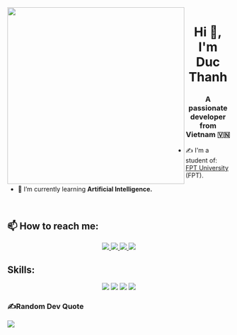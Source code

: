
<img align="left" width="400" src="https://github.githubassets.com/images/modules/profile/profile-first-repo.svg">
<h1 align="center">Hi 👋, I'm Duc Thanh</h1>
<p align="center">
  <h3 align="center">A passionate developer from Vietnam 🇻🇳 </h3>
</p>


- ✍ I'm a student of: [FPT University](https://daihoc.fpt.edu.vn/) (FPT).

- 🌱 I’m currently learning **Artificial Intelligence.**

<br />

## 📫 How to reach me:

<p align="center">
  <a href="https://www.linkedin.com/in/bui-duc-thanh-925980224/" target="_blank">
    <img src="https://img.icons8.com/fluent/48/000000/linkedin.png"/>
  </a>
  <a href="https://www.facebook.com/ducthanh1730" alt="Facebook">
    <img src="https://img.icons8.com/fluent/48/000000/facebook-new.png" target="_blank" />
  </a> 
  <a href="https://github.com/buiducthanh22" alt="Github">
    <img src="https://img.icons8.com/fluent/48/000000/github.png"/>
  </a> 
  <a href="mailto:thanhbd.work@gmail.com" alt="Email">
    <img src="https://img.icons8.com/fluent/48/000000/mailing.png"/>
  </a>
</p>

## Skills:
<p align="center">
  <img src="https://img.icons8.com/color/48/null/python--v1.png"/>
  <img src="https://img.icons8.com/fluency/48/null/my-sql.png"/>
  <img src="https://img.icons8.com/color/48/null/pycharm.png"/>
  <img src="https://img.icons8.com/fluency/48/null/anaconda--v2.png"/>
</p>


### ✍️Random Dev Quote
![](https://quotes-github-readme.vercel.app/api?type=horizontal&theme=radical)




